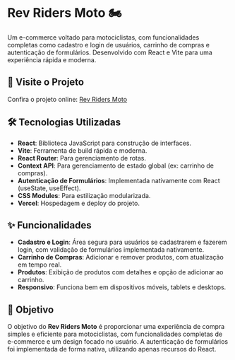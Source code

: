 # Rev Riders Moto 🏍️
Um e-commerce voltado para motociclistas, com funcionalidades completas como cadastro e login de usuários, carrinho de compras e autenticação de formulários. Desenvolvido com React e Vite para uma experiência rápida e moderna.

## 🚀 Visite o Projeto
Confira o projeto online: [Rev Riders Moto](https://rev-riders-moto.vercel.app/)

## 🛠️ Tecnologias Utilizadas
- **React**: Biblioteca JavaScript para construção de interfaces.
- **Vite**: Ferramenta de build rápida e moderna.
- **React Router**: Para gerenciamento de rotas.
- **Context API**: Para gerenciamento de estado global (ex: carrinho de compras).
- **Autenticação de Formulários**: Implementada nativamente com React (useState, useEffect).
- **CSS Modules**: Para estilização modularizada.
- **Vercel**: Hospedagem e deploy do projeto.

## ✨ Funcionalidades

- **Cadastro e Login**: Área segura para usuários se cadastrarem e fazerem login, com validação de formulários implementada nativamente.
- **Carrinho de Compras**: Adicionar e remover produtos, com atualização em tempo real.
- **Produtos**: Exibição de produtos com detalhes e opção de adicionar ao carrinho.
- **Responsivo**: Funciona bem em dispositivos móveis, tablets e desktops.

## 🎯 Objetivo

O objetivo do **Rev Riders Moto** é proporcionar uma experiência de compra simples e eficiente para motociclistas, com funcionalidades completas de e-commerce e um design focado no usuário. A autenticação de formulários foi implementada de forma nativa, utilizando apenas recursos do React.
